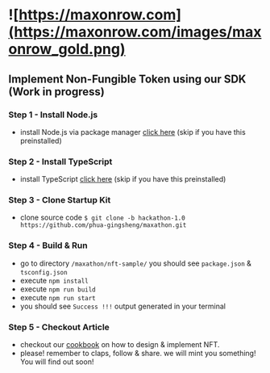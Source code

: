 # ![https://maxonrow.com](https://maxonrow.com/images/maxonrow_gold.png)

## Implement Non-Fungible Token using our SDK (Work in progress)

### Step 1 - Install Node.js

- install Node.js via package manager [click here](https://nodejs.org/en/download/package-manager/) (skip if you have this preinstalled)

### Step 2 - Install TypeScript

- install TypeScript [click here](https://www.typescriptlang.org/index.html#download-links) (skip if you have this preinstalled)

### Step 3 - Clone Startup Kit

- clone source code `$ git clone -b hackathon-1.0 https://github.com/phua-gingsheng/maxathon.git`

### Step 4 - Build & Run

- go to directory `/maxathon/nft-sample/` you should see `package.json` & `tsconfig.json`
- execute `npm install`
- execute `npm run build`
- execute `npm run start`
- you should see `Success !!!` output generated in your terminal

### Step 5 - Checkout Article

- checkout our [cookbook](https://medium.com/) on how to design & implement NFT.
- please! remember to claps, follow & share. we will mint you something! You will find out soon!
